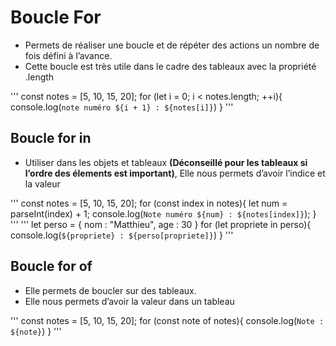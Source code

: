 # Boucle For
* Permets de réaliser une boucle et de répéter des actions un nombre de fois défini à l’avance.
* Cette boucle est très utile dans le cadre des tableaux avec la propriété .length

'''
const notes = [5, 10, 15, 20];
for (let i = 0; i < notes.length; ++i){
  console.log(`note numéro ${i + 1} : ${notes[i]}`)
}
'''

## Boucle for in

* Utiliser dans les objets et tableaux **(Déconseillé pour les tableaux si l’ordre des élements est important)**, Elle nous permets d’avoir l’indice et la valeur

'''
const notes = [5, 10, 15, 20];
for (const index in notes){
  let num = parseInt(index) + 1;
  console.log(`Note numéro ${num} : ${notes[index]}`);
}
'''
'''
let perso = {
  nom : "Matthieu",
  age : 30
}
for (let propriete in perso){
  console.log(`${propriete} : ${perso[propriete]}`)
}
'''

## Boucle for of
* Elle permets de boucler sur des tableaux. 
* Elle nous permets d’avoir la valeur dans un tableau

'''
const notes = [5, 10, 15, 20];
for (const note of notes){
  console.log(`Note : ${note}`)
}
'''